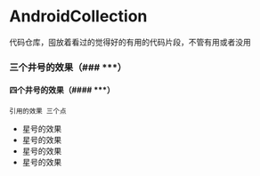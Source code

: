 # AndroidCollection
代码仓库，囤放着看过的觉得好的有用的代码片段，不管有用或者没用
### 三个井号的效果（### ***）
#### 四个井号的效果（#### ***）
```
引用的效果 三个点
```

* 星号的效果
* 星号的效果
* 星号的效果
* 星号的效果
